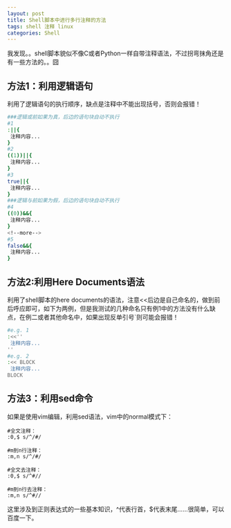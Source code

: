 ```yaml
---
layout: post
title: Shell脚本中进行多行注释的方法
tags: shell 注释 linux
categories: Shell
---
```


我发现。。shell脚本貌似不像C或者Python一样自带注释语法，不过拐弯抹角还是有一些方法的。。囧

## 方法1：利用逻辑语句
利用了逻辑语句的执行顺序，缺点是注释中不能出现括号，否则会报错！
~~~bash
###逻辑或前如果为真，后边的语句块自动不执行
#1
:||{
 注释内容...
}
#2
((1))||{
 注释内容...
}
#3
true||{
 注释内容...
}
###逻辑与前如果为假，后边的语句块自动不执行
#4
((0))&&{
 注释内容...
}
<!--more-->
#5
false&&{
 注释内容...
}
~~~

## 方法2:利用Here Documents语法
利用了shell脚本的here documents的语法，注意<<后边是自己命名的，做到前后呼应即可，如下为两例，但是我测试的几种命名只有例1中的方法没有什么缺点，在例二或者其他命名中，如果出现反单引号`则可能会报错！
~~~bash
#e.g. 1
:<<''
 注释内容...
''
#e.g. 2
:<< BLOCK
 注释内容...
BLOCK
~~~

## 方法3：利用sed命令
如果是使用vim编辑，利用sed语法，vim中的normal模式下：
~~~
#全文注释：
:0,$ s/^/#/

#m到n行注释：
:m,n s/^/#/

#全文去注释：
:0,$ s/^#//

#m到n行去注释：
:m,n s/^#//
~~~
这里涉及到正则表达式的一些基本知识，\^代表行首，$代表末尾……很简单，可以百度一下。

